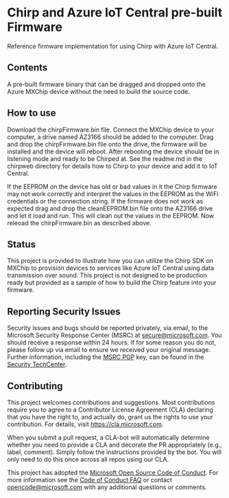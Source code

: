 # Chirp and Azure IoT Central pre-built Firmware

Reference firmware implementation for using Chirp with Azure IoT Central.

## Contents

A pre-built firmware binary that can be dragged and dropped onto the Azure MXChip device without the need to build the source code.

## How to use

Download the chirpFirmware.bin file.  Connect the MXChip device to your computer, a drive named AZ3166 should be added to the computer.  Drag and drop the chirpFirmware.bin file onto the drive, the firmware will be installed and the device will reboot.  After rebooting the device should be in listening mode and ready to be Chirped at.  See the readme.md in the chirpweb directory for details how to Chirp to your device and add it to IoT Central.

If the EEPROM on the device has old or bad values in it the Chirp firmware may not work correctly and interpret the values in the EEPROM as the WiFi credentials or the connection string.  If the firmware does not work as expected drag and drop the cleanEEPROM.bin file onto the AZ3166 drive and let it load and run.  This will clean out the values in the EEPROM.  Now releoad the chirpFirmware.bin as described above.

## Status

This project is provided to illustrate how you can utilize the Chirp SDK on MXChip to provision devices to services like Azure IoT Central using data transmission over sound.  This project is not designed to be production ready but provided as a sample of how to build the Chirp feature into your firmware.

## Reporting Security Issues

Security issues and bugs should be reported privately, via email, to the Microsoft Security
Response Center (MSRC) at [secure@microsoft.com](mailto:secure@microsoft.com). You should
receive a response within 24 hours. If for some reason you do not, please follow up via
email to ensure we received your original message. Further information, including the
[MSRC PGP](https://technet.microsoft.com/en-us/security/dn606155) key, can be found in
the [Security TechCenter](https://technet.microsoft.com/en-us/security/default).

## Contributing

This project welcomes contributions and suggestions.  Most contributions require you to agree to a
Contributor License Agreement (CLA) declaring that you have the right to, and actually do, grant us
the rights to use your contribution. For details, visit https://cla.microsoft.com.

When you submit a pull request, a CLA-bot will automatically determine whether you need to provide
a CLA and decorate the PR appropriately (e.g., label, comment). Simply follow the instructions
provided by the bot. You will only need to do this once across all repos using our CLA.

This project has adopted the [Microsoft Open Source Code of Conduct](https://opensource.microsoft.com/codeofconduct/).
For more information see the [Code of Conduct FAQ](https://opensource.microsoft.com/codeofconduct/faq/) or
contact [opencode@microsoft.com](mailto:opencode@microsoft.com) with any additional questions or comments.